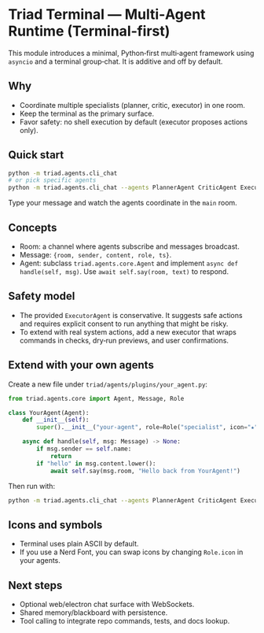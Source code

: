 # Triad Terminal — Multi‑Agent Runtime (Terminal‑first)

This module introduces a minimal, Python‑first multi‑agent framework using `asyncio` and a terminal group‑chat. It is additive and off by default.

## Why
- Coordinate multiple specialists (planner, critic, executor) in one room.
- Keep the terminal as the primary surface.
- Favor safety: no shell execution by default (executor proposes actions only).

## Quick start

```bash
python -m triad.agents.cli_chat
# or pick specific agents
python -m triad.agents.cli_chat --agents PlannerAgent CriticAgent ExecutorAgent
```

Type your message and watch the agents coordinate in the `main` room.

## Concepts
- Room: a channel where agents subscribe and messages broadcast.
- Message: `{room, sender, content, role, ts}`.
- Agent: subclass `triad.agents.core.Agent` and implement `async def handle(self, msg)`. Use `await self.say(room, text)` to respond.

## Safety model
- The provided `ExecutorAgent` is conservative. It suggests safe actions and requires explicit consent to run anything that might be risky.
- To extend with real system actions, add a new executor that wraps commands in checks, dry‑run previews, and user confirmations.

## Extend with your own agents
Create a new file under `triad/agents/plugins/your_agent.py`:

```python
from triad.agents.core import Agent, Message, Role

class YourAgent(Agent):
    def __init__(self):
        super().__init__("your-agent", role=Role("specialist", icon="★"))

    async def handle(self, msg: Message) -> None:
        if msg.sender == self.name:
            return
        if "hello" in msg.content.lower():
            await self.say(msg.room, "Hello back from YourAgent!")
```

Then run with:

```bash
python -m triad.agents.cli_chat --agents PlannerAgent CriticAgent ExecutorAgent YourAgent
```

## Icons and symbols
- Terminal uses plain ASCII by default.
- If you use a Nerd Font, you can swap icons by changing `Role.icon` in your agents.

## Next steps
- Optional web/electron chat surface with WebSockets.
- Shared memory/blackboard with persistence.
- Tool calling to integrate repo commands, tests, and docs lookup.
